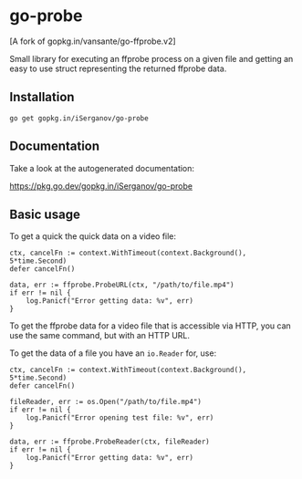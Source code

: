 # go-probe

[A fork of gopkg.in/vansante/go-ffprobe.v2]

Small library for executing an ffprobe process on a given file and getting an easy to use struct
representing the returned ffprobe data.

## Installation

```
go get gopkg.in/iSerganov/go-probe
```

## Documentation

Take a look at the autogenerated documentation:

https://pkg.go.dev/gopkg.in/iSerganov/go-probe

## Basic usage

To get a quick the quick data on a video file:

```golang
ctx, cancelFn := context.WithTimeout(context.Background(), 5*time.Second)
defer cancelFn()

data, err := ffprobe.ProbeURL(ctx, "/path/to/file.mp4")
if err != nil {
    log.Panicf("Error getting data: %v", err)
}
```

To get the ffprobe data for a video file that is accessible via HTTP, you can use the same
command, but with an HTTP URL.

To get the data of a file you have an `io.Reader` for, use:

```golang
ctx, cancelFn := context.WithTimeout(context.Background(), 5*time.Second)
defer cancelFn()

fileReader, err := os.Open("/path/to/file.mp4")
if err != nil {
    log.Panicf("Error opening test file: %v", err)
}

data, err := ffprobe.ProbeReader(ctx, fileReader)
if err != nil {
    log.Panicf("Error getting data: %v", err)
}
```